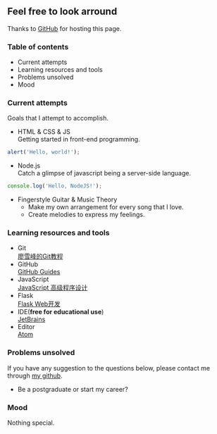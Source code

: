 ## Feel free to look arround
Thanks to [GitHub](https://github.com/) for hosting this page.

### Table of contents
- Current attempts
- Learning resources and tools
- Problems unsolved
- Mood

### Current attempts
Goals that I attempt to accomplish.
- HTML & CSS & JS<br>
Getting started in front-end programming.
```js
alert('Hello, world!');
```
- Node.js<br>
Catch a glimpse of javascript being a server-side language.
```js
console.log('Hello, NodeJS!');
```
- Fingerstyle Guitar & Music Theory<br>
  - Make my own arrangement for every song that I love.<br>
  - Create melodies to express my feelings.<br>

### Learning resources and tools
- Git<br>
[廖雪峰的Git教程](https://www.liaoxuefeng.com/wiki/0013739516305929606dd18361248578c67b8067c8c017b000)
- GitHub<br>
[GitHub Guides](https://guides.github.com/)
- JavaScript<br>
[JavaScript 高级程序设计](https://book.douban.com/subject/10546125/)
- Flask<br>
[Flask Web开发](https://book.douban.com/subject/26274202/)
- IDE(__free for educational use__)<br>
[JetBrains](http://www.jetbrains.com/)
- Editor<br>
[Atom](https://atom.io/)

### Problems unsolved
If you have any suggestion to the questions below, please contact me through [my github](https://github.com/Rabbit-A512).
- Be a postgraduate or start my career?

### Mood
Nothing special.

